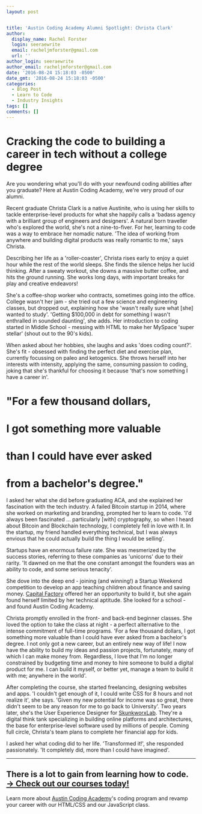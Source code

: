 ```yaml
---
layout: post


title: 'Austin Coding Academy Alumni Spotlight: Christa Clark'
author:
  display_name: Rachel Forster
  login: seeraewrite
  email: racheljmforster@gmail.com
  url: ''
author_login: seeraewrite
author_email: racheljmforster@gmail.com
date: '2016-08-24 15:18:03 -0500'
date_gmt: '2016-08-24 15:18:03 -0500'
categories:
  - Blog Post
  - Learn to Code
  - Industry Insights
tags: []
comments: []
---
```




# **Cracking the code to building a career in tech** without a college degree








<span style="font-weight: 400;">Are you wondering what you'll do with your newfound coding abilities after you graduate? Here at Austin Coding Academy, we're very proud of our alumni.

Recent graduate Christa Clark is a native Austinite, who is using her skills to tackle enterprise-level products for what she happily calls a 'badass agency with a brilliant group of engineers and designers'.
A natural born traveller who's explored the world, she's not a nine-to-fiver. For her, learning to code was a way to embrace her nomadic nature. 'The idea of working from anywhere and building digital products was really romantic to me,' says Christa.

Describing her life as a 'roller-coaster', Christa rises early to enjoy a quiet hour while the rest of the world sleeps. She finds the silence helps her lucid thinking. After a sweaty workout, she downs a massive butter coffee, and hits the ground running. She works long days, with important breaks for play and creative endeavors!

She's a coffee-shop worker who contracts, sometimes going into the office. College wasn't her jam - she tried out a few science and engineering classes, but dropped out, explaining how she 'wasn't really sure what [she] wanted to study'. 'Getting $100,000 in debt for something I wasn't enthralled in sounded daunting', she adds. Her introduction to coding started in Middle School - messing with HTML to make her MySpace 'super stellar' (shout out to the 90's kids).

When asked about her hobbies, she laughs and asks 'does coding count?'. She's fit - obsessed with finding the perfect diet and exercise plan, currently focussing on paleo and ketogenics. She throws herself into her interests with intensity, applying the same, consuming passion to coding, joking that she's thankful for choosing it because 'that's now something I have a career in'.

# "For a few thousand dollars,



# I got something more valuable



# than I could have ever asked



# from a bachelor's degree."





I asked her what she did before graduating ACA, and she explained her fascination with the tech industry. A failed Bitcoin startup in 2014, where she worked on marketing and branding, prompted her to learn to code. 'I'd always been fascinated ... particularly [with] cryptography, so when I heard about Bitcoin and Blockchain technology, I completely fell in love with it. In the startup, my friend handled everything technical, but I was always envious that he could actually build the thing I would be selling'.

Startups have an enormous failure rate. She was mesmerized by the success stories, referring to these companies as 'unicorns' due to their rarity. 'It dawned on me that the one constant amongst the founders was an ability to code, and some serious tenacity'.

She dove into the deep end - joining (and winning!) a Startup Weekend competition to develop an app teaching children about finance and saving money. [Capital Factory](http://www.capitalfactory.com) offered her an opportunity to build it, but she again found herself limited by her technical aptitude. She looked for a school - and found Austin Coding Academy.

Christa promptly enrolled in the front- and back-end beginner classes. She loved the option to take the class at night - a perfect alternative to the intense commitment of full-time programs. 'For a few thousand dollars, I got something more valuable than I could have ever asked from a bachelor's degree. I not only got a new career, but an entirely new way of life! I now have the ability to build my ideas and passion projects, fortunately, many of which I can make money from. Regardless, I love that I'm no longer constrained by budgeting time and money to hire someone to build a digital product for me. I can build it myself, or better yet, manage a team to build it with me; anywhere in the world'.

After completing the course, she started freelancing, designing websites and apps. 'I couldn't get enough of it, I could write CSS for 8 hours and not realize it', she says. 'Given my new potential for income was so great, there didn't seem to be any reason for me to go back to University'.
Two years later, she's the User Experience Designer for [SkunkworxLab](http://skunkworxlab.com/). They're a digital think tank specializing in building online platforms and architectures, the base for enterprise-level software used by millions of people. Coming full circle, Christa's team plans to complete her financial app for kids.

I asked her what coding did to her life. 'Transformed it!', she responded passionately. 'It completely did, more than I could have imagined'.



--------------------------------------------------------------------------------

## There is a lot to gain from learning how to code. [→ Check out our courses today!](http://www.austincodingacadmey.com/courses)



Learn more about [Austin Coding Academy](//www.austincodingacademy.com/)'s coding program and revamp your career with our HTML/CSS and our JavaScript class.
